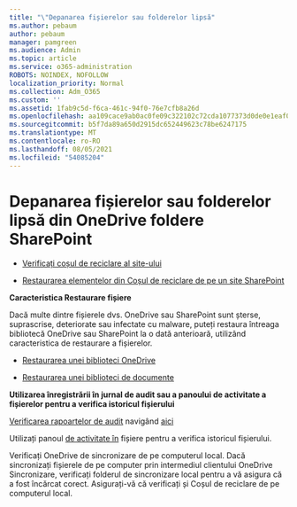 ```yaml
---
title: "\"Depanarea fișierelor sau folderelor lipsă"
ms.author: pebaum
author: pebaum
manager: pamgreen
ms.audience: Admin
ms.topic: article
ms.service: o365-administration
ROBOTS: NOINDEX, NOFOLLOW
localization_priority: Normal
ms.collection: Adm_O365
ms.custom: ''
ms.assetid: 1fab9c5d-f6ca-461c-94f0-76e7cfb8a26d
ms.openlocfilehash: aa109cace9ab0ac0fe09c322102c72cda1077373d0de0e1eaf0394ebf11a56e5
ms.sourcegitcommit: b5f7da89a650d2915dc652449623c78be6247175
ms.translationtype: MT
ms.contentlocale: ro-RO
ms.lasthandoff: 08/05/2021
ms.locfileid: "54085204"
---
```

# <a name="troubleshooting-missing-files-or-folders-in-onedrive-or-sharepoint"></a>Depanarea fișierelor sau folderelor lipsă din OneDrive foldere SharePoint

- [Verificați coșul de reciclare al site-ului](https://support.microsoft.com/office/restore-items-in-the-recycle-bin-that-were-deleted-from-sharepoint-or-teams-6df466b6-55f2-4898-8d6e-c0dff851a0be)

- [Restaurarea elementelor din Coșul de reciclare de pe un site SharePoint](https://support.office.com/article/Restore-deleted-files-or-folders-in-OneDrive-949ada80-0026-4db3-a953-c99083e6a84f)



**Caracteristica Restaurare fișiere**

Dacă multe dintre fișierele dvs. OneDrive sau SharePoint sunt șterse, suprascrise, deteriorate sau infectate cu malware, puteți restaura întreaga bibliotecă OneDrive sau SharePoint la o dată anterioară, utilizând caracteristica de restaurare a fișierelor.

- [Restaurarea unei biblioteci OneDrive](https://support.office.com/article/restore-your-onedrive-fa231298-759d-41cf-bcd0-25ac53eb8a15)

- [Restaurarea unei biblioteci de documente](https://support.office.com/article/restore-a-document-library-317791c3-8bd0-4dfd-8254-3ca90883d39a)

**Utilizarea înregistrării în jurnal de audit sau a panoului de activitate a fișierelor pentru a verifica istoricul fișierului**

[Verificarea rapoartelor de audit](https://docs.microsoft.com/microsoft-365/compliance/search-the-audit-log-in-security-and-compliance) </a> navigând [aici](https://protection.office.com/#/unifiedauditlog)

Utilizați panoul [de activitate în](https://support.office.com/article/File-activity-in-a-document-library-6105ecda-1dd0-4f6f-9542-102bf5c0ffe0) fișiere pentru a verifica istoricul fișierului.

Verificați OneDrive de sincronizare de pe computerul local.  Dacă sincronizați fișierele de pe computer prin intermediul clientului OneDrive Sincronizare, verificați folderul de sincronizare local pentru a vă asigura că a fost încărcat corect. Asigurați-vă că verificați și Coșul de reciclare de pe computerul local.



